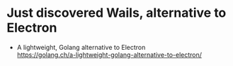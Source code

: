 # Just discovered Wails, alternative to Electron

* A lightweight, Golang alternative to Electron  
  <https://golang.ch/a-lightweight-golang-alternative-to-electron/>
